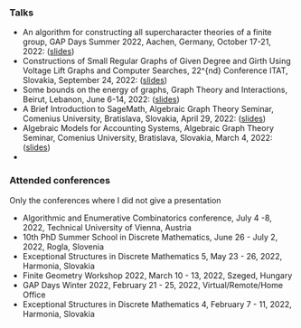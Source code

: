 ### Talks
- An algorithm for constructing all supercharacter theories of a finite group, GAP Days Summer 2022, Aachen, Germany, October 17-21, 2022: (<a href="https://fkmoftakhar.github.io/Conferences/gapdays.pdf">slides</a>)
- Constructions of Small Regular Graphs of Given Degree and Girth Using Voltage Lift Graphs and Computer Searches, 22^{nd} Conference ITAT, Slovakia, September 24, 2022: (<a href="https://fkmoftakhar.github.io/Conferences/ITAT.pdf">slides</a>)
- Some bounds on the energy of graphs, Graph Theory and Interactions, Beirut, Lebanon, June 6-14, 2022: (<a href="[url](https://fkmoftakhar.github.io/Conferences/CIMPA.pdf)">slides</a>)
- A Brief Introduction to SageMath, Algebraic Graph Theory Seminar, Comenius University, Bratislava, Slovakia, April 29, 2022: (<a href="https://fkmoftakhar.github.io/Conferences/sage.html">slides</a>)
- Algebraic Models for Accounting Systems, Algebraic Graph Theory Seminar, Comenius University, Bratislava, Slovakia, March 4, 2022: (<a href="https://fkmoftakhar.github.io/Conferences/Friday-March-2022.pdf">slides</a>)
- 
### Attended conferences
Only the conferences where I did not give a presentation <br>
- Algorithmic and Enumerative Combinatorics conference, July 4 -8, 2022, Technical University of Vienna, Austria
- 10th PhD Summer School in Discrete Mathematics, June 26 - July 2, 2022, Rogla, Slovenia
- Exceptional Structures in Discrete Mathematics 5, May 23 - 26, 2022, Harmonia, Slovakia
- Finite Geometry Workshop 2022, March 10 - 13, 2022, Szeged, Hungary
- GAP Days Winter 2022, February 21 - 25, 2022, Virtual/Remote/Home Office
- Exceptional Structures in Discrete Mathematics 4, February 7 - 11, 2022, Harmonia, Slovakia

